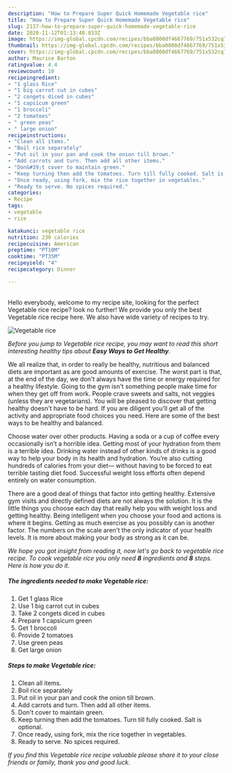 ```yaml
---
description: "How to Prepare Super Quick Homemade Vegetable rice"
title: "How to Prepare Super Quick Homemade Vegetable rice"
slug: 2137-how-to-prepare-super-quick-homemade-vegetable-rice
date: 2020-11-12T01:13:40.833Z
image: https://img-global.cpcdn.com/recipes/bba0800df4667769/751x532cq70/vegetable-rice-recipe-main-photo.jpg
thumbnail: https://img-global.cpcdn.com/recipes/bba0800df4667769/751x532cq70/vegetable-rice-recipe-main-photo.jpg
cover: https://img-global.cpcdn.com/recipes/bba0800df4667769/751x532cq70/vegetable-rice-recipe-main-photo.jpg
author: Maurice Barton
ratingvalue: 4.4
reviewcount: 10
recipeingredient:
- "1 glass Rice"
- "1 big carrot cut in cubes"
- "2 congets diced in cubes"
- "1 capsicum green"
- "1 broccoli"
- "2 tomatoes"
- " green peas"
- " large onion"
recipeinstructions:
- "Clean all items."
- "Boil rice separately"
- "Put oil in your pan and cook the onion till brown."
- "Add carrots and turn. Then add all other items."
- "Don&#39;t cover to maintain green."
- "Keep turning then add the tomatoes. Turn till fully cooked. Salt is optional."
- "Once ready, using fork, mix the rice together in vegetables."
- "Ready to serve. No spices required."
categories:
- Recipe
tags:
- vegetable
- rice

katakunci: vegetable rice 
nutrition: 230 calories
recipecuisine: American
preptime: "PT10M"
cooktime: "PT35M"
recipeyield: "4"
recipecategory: Dinner

---
```

<br>
Hello everybody, welcome to my recipe site, looking for the perfect Vegetable rice recipe? look no further! We provide you only the best Vegetable rice recipe here. We also have wide variety of recipes to try.
<br>


![Vegetable rice](https://img-global.cpcdn.com/recipes/bba0800df4667769/751x532cq70/vegetable-rice-recipe-main-photo.jpg)

<i>Before you jump to Vegetable rice recipe, you may want to read this short interesting healthy tips about <strong>Easy Ways to Get Healthy</strong>.</i>

We all realize that, in order to really be healthy, nutritious and balanced diets are important as are good amounts of exercise. The worst part is that, at the end of the day, we don't always have the time or energy required for a healthy lifestyle. Going to the gym isn't something people make time for when they get off from work. People crave sweets and salts, not veggies (unless they are vegetarians). You will be pleased to discover that getting healthy doesn't have to be hard. If you are diligent you'll get all of the activity and appropriate food choices you need. Here are some of the best ways to be healthy and balanced.

Choose water over other products. Having a soda or a cup of coffee every occasionally isn’t a horrible idea. Getting most of your hydration from them is a terrible idea. Drinking water instead of other kinds of drinks is a good way to help your body in its health and hydration. You’re also cutting hundreds of calories from your diet— without having to be forced to eat terrible tasting diet food. Successful weight loss efforts often depend entirely on water consumption.

There are a good deal of things that factor into getting healthy. Extensive gym visits and directly defined diets are not always the solution. It is the little things you choose each day that really help you with weight loss and getting healthy. Being intelligent when you choose your food and actions is where it begins. Getting as much exercise as you possibly can is another factor. The numbers on the scale aren't the only indicator of your health levels. It is more about making your body as strong as it can be. 


<i>We hope you got insight from reading it, now let's go back to vegetable rice recipe. To cook vegetable rice you only need <strong>8</strong> ingredients and <strong>8</strong> steps. Here is how you do it.
</i>

##### The ingredients needed to make Vegetable rice:

1. Get 1 glass Rice
1. Use 1 big carrot cut in cubes
1. Take 2 congets diced in cubes
1. Prepare 1 capsicum green
1. Get 1 broccoli
1. Provide 2 tomatoes
1. Use  green peas
1. Get  large onion


##### Steps to make Vegetable rice:

1. Clean all items.
1. Boil rice separately
1. Put oil in your pan and cook the onion till brown.
1. Add carrots and turn. Then add all other items.
1. Don&#39;t cover to maintain green.
1. Keep turning then add the tomatoes. Turn till fully cooked. Salt is optional.
1. Once ready, using fork, mix the rice together in vegetables.
1. Ready to serve. No spices required.


<i>If you find this Vegetable rice recipe valuable please share it to your close friends or family, thank you and good luck.</i>
